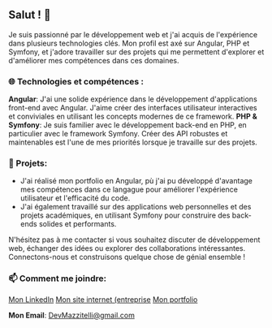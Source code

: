 ## Salut ! 👋
Je suis passionné par le développement web et j'ai acquis de l'expérience dans plusieurs technologies clés. Mon profil est axé sur Angular, PHP et Symfony, et j'adore travailler sur des projets qui me permettent d'explorer et d'améliorer mes compétences dans ces domaines.

### 🌐 Technologies et compétences :

**Angular**: J'ai une solide expérience dans le développement d'applications front-end avec Angular. J'aime créer des interfaces utilisateur interactives et conviviales en utilisant les concepts modernes de ce framework.
**PHP & Symfony**: Je suis familier avec le développement back-end en PHP, en particulier avec le framework Symfony. Créer des API robustes et maintenables est l'une de mes priorités lorsque je travaille sur des projets.

### 🚀 Projets:
- J'ai réalisé mon portfolio en Angular, pù j'ai pu développé d'avantage mes compétences dans ce langague pour améliorer l'expérience utilisateur et l'efficacité du code.
- J'ai également travaillé sur des applications web personnelles et des projets académiques, en utilisant Symfony pour construire des back-ends solides et performants.

N'hésitez pas à me contacter si vous souhaitez discuter de développement web, échanger des idées ou explorer des collaborations intéressantes. Connectons-nous et construisons quelque chose de génial ensemble !

### 📫 Comment me joindre:
[Mon LinkedIn](https://www.linkedin.com/in/ryan-mazzitelli-907716262/)
[Mon site internet (entreprise](https://uniik.fr/)
[Mon portfolio](https://ryan-mazzitelli.fr/)

**Mon Email**: DevMazzitelli@gmail.com
